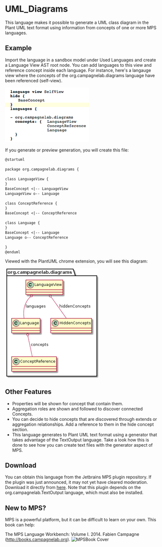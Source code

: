 UML_Diagrams
============

This language makes it possible to generate a UML class diagram in the Plant UML text format using information from concepts of one or more MPS languages.

Example
-------

Import the language in a sandbox model under Used Languages and create a Language View AST root node. You can add languages to this view and reference concept inside each language.
For instance, here's a langauge view where the concepts of the org.campagnelab.diagrams language have been referenced (self-view).

![AST View](Pictures/AST_View.png)

If you generate or preview generation, you will create this file:
```
@startuml

package org.campagnelab.diagrams {

class LanguageView {
}
BaseConcept <|-- LanguageView 
LanguageView o-- Language

class ConceptReference {
}
BaseConcept <|-- ConceptReference 

class Language {
}
BaseConcept <|-- Language 
Language o-- ConceptReference

}
@enduml
```

Viewed with the PlantUML chrome extension, you will see this diagram:

![UML Diagram](Pictures/PlantUmlRendering.png)

Other Features
--------------
 * Properties will be shown for concept that contain them.
 * Aggregation roles are shown and followed to discover connected Concepts.
 * You can decide to hide concepts that are discovered through extends or aggregation relationships. Add a reference to them in the hide concept section.
 * This language generates to Plant UML text format using a generator that takes
 advantage of the TextOutput language. Take a look how this is done to see how you
 can create text files with the generator aspect of MPS.

Download
--------

You can obtain this language from the Jetbrains MPS plugin repository. If the plugin was just announced, it may not yet have cleared moderation. Download it directly from [here](http://campagnelab.org/software/mps-plugins/). Note that this plugin depends on the org.campagnelab.TextOutput language, which must also be installed.

New to MPS? 
-----------
MPS is a powerful platform, but it can be difficult to learn on your own. This book can help:

The MPS Language Workbench: Volume I. 2014. Fabien Campagne (http://books.campagnelab.org).
![MPSBook Cover](http://campagnelab.org/files/MPS_Book-Cover-Volume1-small.png) 

